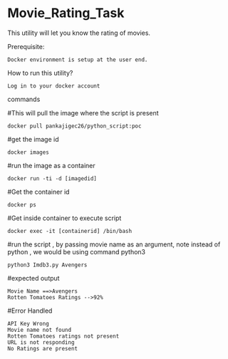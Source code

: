 # Movie_Rating_Task
This utility will let you know the rating of movies.

Prerequisite:


    Docker environment is setup at the user end.

How to run this utility?

    Log in to your docker account 

commands 

#This will pull the image where the script is present


    docker pull pankajigec26/python_script:poc

#get the image id


    docker images

#run the image as a container


    docker run -ti -d [imagedid]

#Get the container id


    docker ps

#Get inside container to execute script 


    docker exec -it [containerid] /bin/bash

#run the script , by passing movie name as an argument, note instead of python , we would be using command python3


    python3 Imdb3.py Avengers


#expected output
    
    
    Movie Name ==>Avengers
    Rotten Tomatoes Ratings -->92%

#Error Handled
    
    API Key Wrong
    Movie name not found
    Rotten Tomatoes ratings not present
    URL is not responding 
    No Ratings are present


